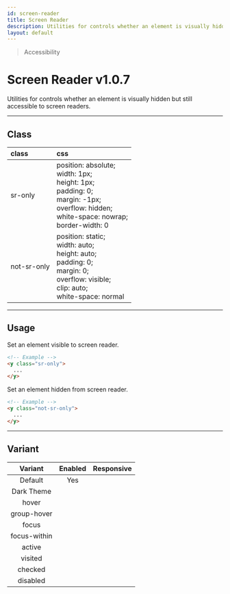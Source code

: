 ```yaml
---
id: screen-reader
title: Screen Reader
description: Utilities for controls whether an element is visually hidden but still accessible to screen readers.
layout: default
---
```


> Accessibility

# Screen Reader <span class="ml-1 px-2 py-1 text-sm text-gray-600 (dark)text-charcoal-100 bg-gray-300 (dark)bg-gray-600">v1.0.7</span>

Utilities for controls whether an element is visually hidden but still accessible to screen readers.

---

## Class

| <span class="px-3 py-1 text-white (dark)text-charcoal-100 bg-charcoal-100 (dark)bg-gray-600 rounded-full">class</span> | <span class="px-3 py-1 text-white (dark)text-charcoal-100 bg-charcoal-100 (dark)bg-gray-600 rounded-full">css</span> |
|:--|:--|
| sr-only | position: absolute; <br> width: 1px; <br> height: 1px; <br> padding: 0; <br> margin: -1px; <br> overflow: hidden; <br> white-space: nowrap; <br> border-width: 0 |
| not-sr-only | position: static; <br> width: auto; <br> height: auto; <br> padding: 0; <br> margin: 0; <br> overflow: visible; <br> clip: auto; <br> white-space: normal |

---

## Usage

Set an element visible to screen reader.

```html
<!-- Example -->
<y class="sr-only">
  ...
</y>
```

Set an element hidden from screen reader.

```html
<!-- Example -->
<y class="not-sr-only">
  ...
</y>
```

---

## Variant

| <span class="font-semibold underline">Variant</span> | <span class="font-semibold underline">Enabled</span> | <span class="font-semibold underline">Responsive</span> |
|:-:|:-:|:-:|
| Default | Yes | |
| Dark Theme | | |
| hover| | |
| group-hover | | |
| focus | | |
| focus-within | | |
| active | | |
| visited | | |
| checked | | |
| disabled | | |
